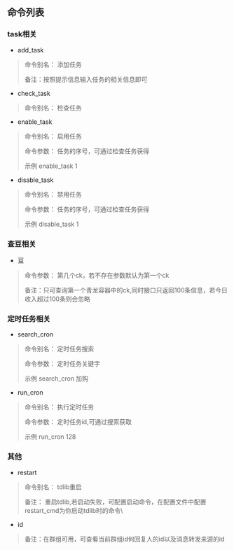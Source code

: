 ## 命令列表

### task相关


+ add_task
> 命令别名： 添加任务
> 
> 备注：按照提示信息输入任务的相关信息即可

+ check_task 
> 命令别名： 检查任务

+ enable_task
> 命令别名： 启用任务
> 
> 命令参数： 任务的序号，可通过检查任务获得
> 
> 示例 enable_task 1

+ disable_task
> 命令别名： 禁用任务
> 
> 命令参数： 任务的序号，可通过检查任务获得
> 
> 示例 disable_task 1


### 查豆相关

- 豆
> 命令参数： 第几个ck，若不存在参数默认为第一个ck
> 
> 备注：只可查询第一个青龙容器中的ck,同时接口只返回100条信息，若今日收入超过100条则会忽略


### 定时任务相关

+ search_cron
> 命令别名： 定时任务搜索
> 
> 命令参数： 定时任务关键字
> 
> 示例 search_cron 加购

+ run_cron
> 命令别名： 执行定时任务
> 
> 命令参数： 定时任务id,可通过搜索获取
> 
> 示例 run_cron 128


### 其他

+ restart
> 命令别名： tdlib重启
> 
> 备注： 重启tdlib,若启动失败，可配置启动命令，在配置文件中配置restart_cmd为你启动tdlib时的命令\


+ id
> 备注：在群组可用，可查看当前群组id何回复人的id以及消息转发来源的id